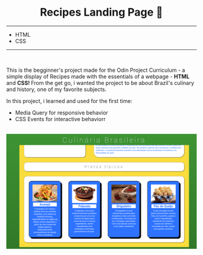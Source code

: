 <div align = 'center'>
    <h1> Recipes Landing Page 🥪 </h1>
</div>
    <hr>
<div>
    <ul>
        <li> HTML </li>
        <li> CSS </li>
    </ul>
</div>
    <hr>
    <br>
    <p> This is the begginner's project made for the Odin Project Curriculum - a simple display of Recipes made with the essentials of a webpage - <strong> HTML </strong> and <strong> CSS! </strong> From the get go, i wanted the project to be about Brazil's culinary and history, one of my favorite subjects. </p>
    <p>In this project, i learned and used for the first time:  </p>
    <ul>
        <li> Media Query for responsive behavior</li>
        <li> CSS Events for interactive behaviorr</li>
    </ul>
    <br>
    <img src = "images/page.png">
     


